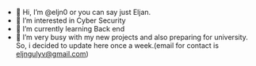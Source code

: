 - 👋 Hi, I’m @eljn0 or you can say just Eljan.
- 👀 I’m interested in Cyber Security
- 🌱 I’m currently learning Back end
- 💞️ I’m very busy with my new projects and also preparing for university. So, i decided to update here once a week.(email for contact is eljngulyv@gmail.com)


<!---
eljn0/eljn0 is a ✨ special ✨ repository because its `README.md` (this file) appears on your GitHub profile.
You can click the Preview link to take a look at your changes.
--->
